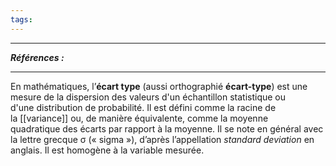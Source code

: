 ```yaml
---
tags:
---
```

 

---
***Références :***

---

En mathématiques, l’**écart type** (aussi orthographié **écart-type**) est une mesure de la dispersion des valeurs d'un échantillon statistique ou d'une distribution de probabilité. Il est défini comme la racine de la [[variance]] ou, de manière équivalente, comme la moyenne quadratique des écarts par rapport à la moyenne. 
Il se note en général avec la lettre grecque σ (« sigma »), d’après l’appellation _standard deviation_ en anglais. Il est homogène à la variable mesurée.